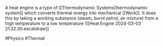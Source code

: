 A heat engine is a type of [[Thermodynamic Systems|thermodynamic system]] which converts thermal energy into mechanical [[Work]]. It does this by taking a working substance (steam, burnt petrol, air mixture) from a high temperature to a low temperature
![[Heat Engine 2024-03-03 21.32.30.excalidraw]]

#Physics #Thermal 